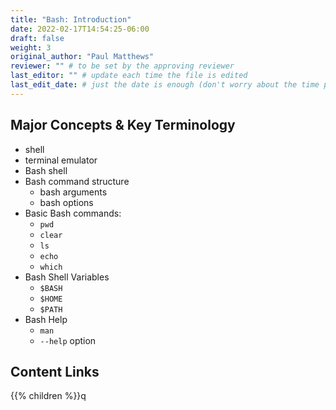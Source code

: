 ```yaml
---
title: "Bash: Introduction"
date: 2022-02-17T14:54:25-06:00
draft: false
weight: 3
original_author: "Paul Matthews" 
reviewer: "" # to be set by the approving reviewer
last_editor: "" # update each time the file is edited
last_edit_date: # just the date is enough (don't worry about the time portion)
---
```


## Major Concepts & Key Terminology

- shell
- terminal emulator
- Bash shell
- Bash command structure
  - bash arguments
  - bash options
- Basic Bash commands:
  - `pwd`
  - `clear`
  - `ls`
  - `echo`
  - `which`
- Bash Shell Variables
  - `$BASH`
  - `$HOME`
  - `$PATH`
- Bash Help
  - `man`
  - `--help` option

## Content Links

{{% children %}}q